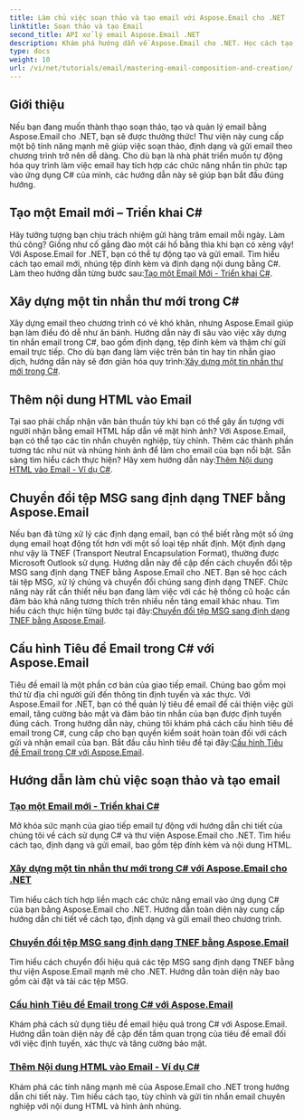 ```yaml
---
title: Làm chủ việc soạn thảo và tạo email với Aspose.Email cho .NET
linktitle: Soạn thảo và tạo Email
second_title: API xử lý email Aspose.Email .NET
description: Khám phá hướng dẫn về Aspose.Email cho .NET. Học cách tạo, định dạng và gửi email theo chương trình, bao gồm các tính năng nâng cao như tệp đính kèm và nội dung HTML.
type: docs
weight: 10
url: /vi/net/tutorials/email/mastering-email-composition-and-creation/
---
```

## Giới thiệu

Nếu bạn đang muốn thành thạo soạn thảo, tạo và quản lý email bằng Aspose.Email cho .NET, bạn sẽ được thưởng thức! Thư viện này cung cấp một bộ tính năng mạnh mẽ giúp việc soạn thảo, định dạng và gửi email theo chương trình trở nên dễ dàng. Cho dù bạn là nhà phát triển muốn tự động hóa quy trình làm việc email hay tích hợp các chức năng nhắn tin phức tạp vào ứng dụng C# của mình, các hướng dẫn này sẽ giúp bạn bắt đầu đúng hướng.

## Tạo một Email mới – Triển khai C#  

Hãy tưởng tượng bạn chịu trách nhiệm gửi hàng trăm email mỗi ngày. Làm thủ công? Giống như cố gắng đào một cái hố bằng thìa khi bạn có xẻng vậy! Với Aspose.Email for .NET, bạn có thể tự động tạo và gửi email. Tìm hiểu cách tạo email mới, nhúng tệp đính kèm và định dạng nội dung bằng C#. Làm theo hướng dẫn từng bước sau:[Tạo một Email Mới - Triển khai C#](./craft-a-fresh-email-csharp-implementation/).


## Xây dựng một tin nhắn thư mới trong C#  

 Xây dựng email theo chương trình có vẻ khó khăn, nhưng Aspose.Email giúp bạn làm điều đó dễ như ăn bánh. Hướng dẫn này đi sâu vào việc xây dựng tin nhắn email trong C#, bao gồm định dạng, tệp đính kèm và thậm chí gửi email trực tiếp. Cho dù bạn đang làm việc trên bản tin hay tin nhắn giao dịch, hướng dẫn này sẽ đơn giản hóa quy trình:[Xây dựng một tin nhắn thư mới trong C#](./construct-a-new-mail-message-in-csharp/).

## Thêm nội dung HTML vào Email  

Tại sao phải chấp nhận văn bản thuần túy khi bạn có thể gây ấn tượng với người nhận bằng email HTML hấp dẫn về mặt hình ảnh? Với Aspose.Email, bạn có thể tạo các tin nhắn chuyên nghiệp, tùy chỉnh. Thêm các thành phần tương tác như nút và nhúng hình ảnh để làm cho email của bạn nổi bật. Sẵn sàng tìm hiểu cách thực hiện? Hãy xem hướng dẫn này:[Thêm Nội dung HTML vào Email - Ví dụ C#](./add-html-body-to-emails-csharp-example/).

## Chuyển đổi tệp MSG sang định dạng TNEF bằng Aspose.Email  

 Nếu bạn đã từng xử lý các định dạng email, bạn có thể biết rằng một số ứng dụng email hoạt động tốt hơn với một số loại tệp nhất định. Một định dạng như vậy là TNEF (Transport Neutral Encapsulation Format), thường được Microsoft Outlook sử dụng. Hướng dẫn này đề cập đến cách chuyển đổi tệp MSG sang định dạng TNEF bằng Aspose.Email cho .NET. Bạn sẽ học cách tải tệp MSG, xử lý chúng và chuyển đổi chúng sang định dạng TNEF. Chức năng này rất cần thiết nếu bạn đang làm việc với các hệ thống cũ hoặc cần đảm bảo khả năng tương thích trên nhiều nền tảng email khác nhau. Tìm hiểu cách thực hiện từng bước tại đây:[Chuyển đổi tệp MSG sang định dạng TNEF bằng Aspose.Email](./converting-msg-files-to-tnef-format/).

## Cấu hình Tiêu đề Email trong C# với Aspose.Email  

 Tiêu đề email là một phần cơ bản của giao tiếp email. Chúng bao gồm mọi thứ từ địa chỉ người gửi đến thông tin định tuyến và xác thực. Với Aspose.Email for .NET, bạn có thể quản lý tiêu đề email để cải thiện việc gửi email, tăng cường bảo mật và đảm bảo tin nhắn của bạn được định tuyến đúng cách. Trong hướng dẫn này, chúng tôi khám phá cách cấu hình tiêu đề email trong C#, cung cấp cho bạn quyền kiểm soát hoàn toàn đối với cách gửi và nhận email của bạn. Bắt đầu cấu hình tiêu đề tại đây:[Cấu hình Tiêu đề Email trong C# với Aspose.Email](./configure-email-headers-in-csharp/).

## Hướng dẫn làm chủ việc soạn thảo và tạo email
### [Tạo một Email mới - Triển khai C#](./craft-a-fresh-email-csharp-implementation/)
Mở khóa sức mạnh của giao tiếp email tự động với hướng dẫn chi tiết của chúng tôi về cách sử dụng C# và thư viện Aspose.Email cho .NET. Tìm hiểu cách tạo, định dạng và gửi email, bao gồm tệp đính kèm và nội dung HTML.
### [Xây dựng một tin nhắn thư mới trong C# với Aspose.Email cho .NET](./construct-a-new-mail-message-in-csharp/)
Tìm hiểu cách tích hợp liền mạch các chức năng email vào ứng dụng C# của bạn bằng Aspose.Email cho .NET. Hướng dẫn toàn diện này cung cấp hướng dẫn chi tiết về cách tạo, định dạng và gửi email theo chương trình.
### [Chuyển đổi tệp MSG sang định dạng TNEF bằng Aspose.Email](./converting-msg-files-to-tnef-format/)
Tìm hiểu cách chuyển đổi hiệu quả các tệp MSG sang định dạng TNEF bằng thư viện Aspose.Email mạnh mẽ cho .NET. Hướng dẫn toàn diện này bao gồm cài đặt và tải các tệp MSG. 
### [Cấu hình Tiêu đề Email trong C# với Aspose.Email](./configure-email-headers-in-csharp/)
Khám phá cách sử dụng tiêu đề email hiệu quả trong C# với Aspose.Email. Hướng dẫn toàn diện này đề cập đến tầm quan trọng của tiêu đề email đối với việc định tuyến, xác thực và tăng cường bảo mật.
### [Thêm Nội dung HTML vào Email - Ví dụ C#](./add-html-body-to-emails-csharp-example/)
Khám phá các tính năng mạnh mẽ của Aspose.Email cho .NET trong hướng dẫn chi tiết này. Tìm hiểu cách tạo, tùy chỉnh và gửi tin nhắn email chuyên nghiệp với nội dung HTML và hình ảnh nhúng.